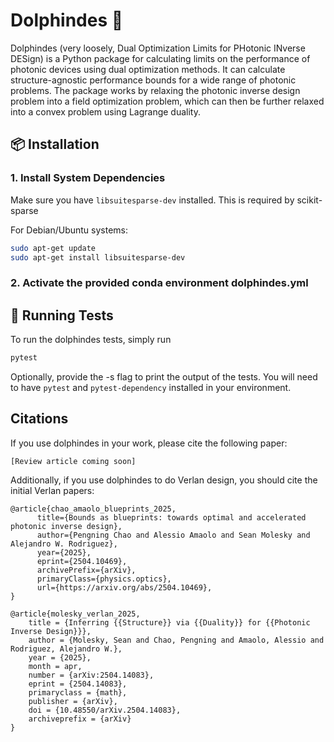 # Dolphindes 🐬

Dolphindes (very loosely, Dual Optimization Limits for PHotonic INverse DESign) is a Python package for calculating limits on the performance of photonic devices using dual optimization methods. It can calculate structure-agnostic performance bounds for a wide range of photonic problems. The package works by relaxing the photonic inverse design problem into a field optimization problem, which can then be further relaxed into a convex problem using Lagrange duality. 

## 📦 Installation 

### 1. Install System Dependencies

Make sure you have `libsuitesparse-dev` installed. This is required by scikit-sparse 

For Debian/Ubuntu systems:

```bash
sudo apt-get update
sudo apt-get install libsuitesparse-dev
``` 

### 2. Activate the provided conda environment dolphindes.yml


## 🔧 Running Tests

To run the dolphindes tests, simply run 

```bash
pytest
```

Optionally, provide the -s flag to print the output of the tests. You will need to have `pytest` and `pytest-dependency` installed in your environment. 

## Citations

If you use dolphindes in your work, please cite the following paper:

```
[Review article coming soon]
```

Additionally, if you use dolphindes to do Verlan design, you should cite the initial Verlan papers:

```
@article{chao_amaolo_blueprints_2025,
      title={Bounds as blueprints: towards optimal and accelerated photonic inverse design}, 
      author={Pengning Chao and Alessio Amaolo and Sean Molesky and Alejandro W. Rodriguez},
      year={2025},
      eprint={2504.10469},
      archivePrefix={arXiv},
      primaryClass={physics.optics},
      url={https://arxiv.org/abs/2504.10469}, 
}

@article{molesky_verlan_2025,
    title = {Inferring {{Structure}} via {{Duality}} for {{Photonic Inverse Design}}},
    author = {Molesky, Sean and Chao, Pengning and Amaolo, Alessio and Rodriguez, Alejandro W.},
    year = {2025},
    month = apr,
    number = {arXiv:2504.14083},
    eprint = {2504.14083},
    primaryclass = {math},
    publisher = {arXiv},
    doi = {10.48550/arXiv.2504.14083},
    archiveprefix = {arXiv}
}
```


